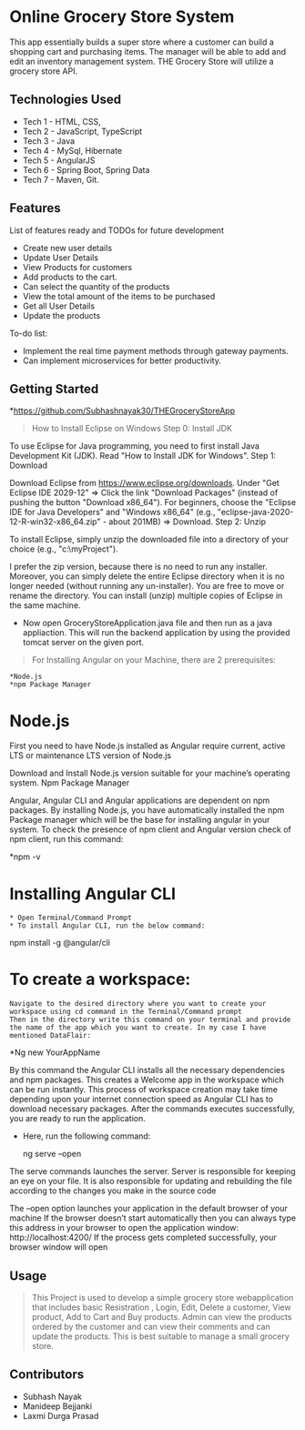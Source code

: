 # Online Grocery Store System

This app essentially builds a super store where a customer can build a shopping cart and purchasing items. The manager will be able to add and edit an inventory management system. THE Grocery Store will utilize a grocery store API.

## Technologies Used

* Tech 1 - HTML, CSS, 
* Tech 2 - JavaScript, TypeScript
* Tech 3 - Java
* Tech 4 - MySql, Hibernate
* Tech 5 - AngularJS
* Tech 6 - Spring Boot, Spring Data
* Tech 7 - Maven, Git.

## Features

List of features ready and TODOs for future development
* Create new user details 
* Update User Details
* View Products for customers
* Add products to the cart.
* Can select the quantity of the products
* View the total amount of the items to be purchased
* Get all User Details
* Update the products

To-do list:
* Implement the real time payment methods through gateway payments.
* Can implement microservices for better productivity.

## Getting Started
   
*https://github.com/Subhashnayak30/THEGroceryStoreApp

>How to Install Eclipse on Windows
Step 0: Install JDK

To use Eclipse for Java programming, you need to first install Java Development Kit (JDK). Read "How to Install JDK for Windows".
Step 1: Download

Download Eclipse from https://www.eclipse.org/downloads. Under "Get Eclipse IDE 2029-12" ⇒ Click the link "Download Packages" (instead of pushing the button "Download x86_64"). For beginners, choose the "Eclipse IDE for Java Developers" and "Windows x86_64" (e.g., "eclipse-java-2020-12-R-win32-x86_64.zip" - about 201MB) ⇒ Download.
Step 2: Unzip

To install Eclipse, simply unzip the downloaded file into a directory of your choice (e.g., "c:\myProject").

I prefer the zip version, because there is no need to run any installer. Moreover, you can simply delete the entire Eclipse directory when it is no longer needed (without running any un-installer). You are free to move or rename the directory. You can install (unzip) multiple copies of Eclipse in the same machine.

* Now open GroceryStoreApplication.java file and then run as a java appliaction. This will run the backend application by using the provided tomcat server on the given port.


> For Installing Angular on your Machine, there are 2 prerequisites:

    *Node.js
    *npm Package Manager

# Node.js

First you need to have Node.js installed as Angular require current, active LTS or maintenance LTS version of Node.js

Download and Install Node.js version suitable for your machine’s operating system.
Npm Package Manager

Angular, Angular CLI and Angular applications are dependent on npm packages. By installing Node.js, you have automatically installed the npm Package manager which will be the base for installing angular in your system. To check the presence of npm client and Angular version check of npm client, run this command:

*npm -v

# Installing Angular CLI

    * Open Terminal/Command Prompt
    * To install Angular CLI, run the below command:

 npm install -g @angular/cli
 
 
 # To create a workspace:

    Navigate to the desired directory where you want to create your workspace using cd command in the Terminal/Command prompt
    Then in the directory write this command on your terminal and provide the name of the app which you want to create. In my case I have mentioned DataFlair:

   *Ng new YourAppName


By this command the Angular CLI installs all the necessary dependencies and npm packages. This creates a Welcome app in the workspace which can be run instantly.
This process of workspace creation may take time depending upon your internet connection speed as Angular CLI has to download necessary packages.
After the commands executes successfully, you are ready to run the application.


* Here, run the following command:

     ng serve –open


The serve commands launches the server. Server is responsible for keeping an eye on your file. It is also responsible for updating and rebuilding the file according to the changes you make in the source code 

The –open option launches your application in the default browser of your machine
If the browser doesn’t start automatically then you can always type this address in your browser to open the application window: http://localhost:4200/
If the process gets completed successfully, your browser window will open


## Usage
> This Project is used to develop a simple grocery store webapplication that includes basic Resistration , Login, Edit, Delete a customer, View product, Add to Cart and Buy products.
> Admin can view the products ordered by the customer and can view their comments and can update the products.
> This is best suitable to manage a small grocery store.

## Contributors

* Subhash Nayak
* Manideep Bejjanki
* Laxmi Durga Prasad
